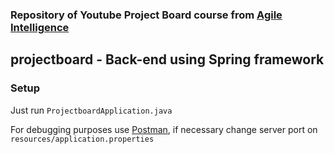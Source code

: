 ### Repository of Youtube Project Board course from [Agile Intelligence](https://www.youtube.com/playlist?list=PLhxN8qSgOT20PXVZo4eksXMfsmp1Ndnwb)


## projectboard - Back-end using Spring framework

### Setup

Just run `ProjectboardApplication.java`

For debugging purposes use [Postman](https://www.postman.com/), if necessary change server port on `resources/application.properties`
